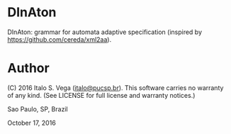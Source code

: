 # DInAton

DInAton: grammar for automata adaptive specification (inspired by https://github.com/cereda/xml2aa).


# Author

(C) 2016 Italo S. Vega (italo@pucsp.br). This software carries no warranty of any kind.  (See LICENSE for full license and warranty notices.)

Sao Paulo, SP, Brazil

October 17, 2016

